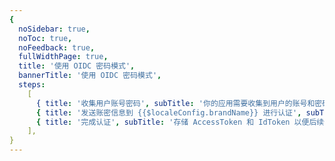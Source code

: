 ```yaml
---
{
  noSidebar: true,
  noToc: true,
  noFeedback: true,
  fullWidthPage: true,
  title: '使用 OIDC 密码模式',
  bannerTitle: '使用 OIDC 密码模式',
  steps:
    [
      { title: '收集用户账号密码', subTitle: '你的应用需要收集到用户的账号和密码' },
      { title: '发送账密信息到 {{$localeConfig.brandName}} 进行认证', subTitle: '将用户的账号密码密码直接发送到 {{$localeConfig.brandName}} 进行认证' },
      { title: '完成认证', subTitle: '存储 AccessToken 和 IdToken 以便后续使用' },
    ],
}
---
```


<IntegrationDetail/>

